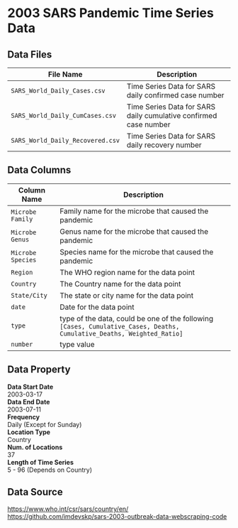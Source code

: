 # 2003 SARS Pandemic Time Series Data

## Data Files
| File Name | Description |
| --- | ---|
| `SARS_World_Daily_Cases.csv` | Time Series Data for SARS daily confirmed case number |
| `SARS_World_Daily_CumCases.csv` | Time Series Data for SARS daily cumulative confirmed case number |
| `SARS_World_Daily_Recovered.csv` | Time Series Data for SARS daily recovery number |

## Data Columns
| Column Name | Description |
| --- | --- |
| `Microbe Family` | Family name for the microbe that caused the pandemic |
| `Microbe Genus` | Genus name for the microbe that caused the pandemic |
| `Microbe Species` | Species name for the microbe that caused the pandemic |
| `Region` | The WHO region name for the data point |
| `Country` | The Country name for the data point |
| `State/City` | The state or city name for the data point |
| `date` | Date for the data point |
| `type` | type of the data, could be one of the following `[Cases, Cumulative_Cases, Deaths, Cumulative_Deaths, Weighted_Ratio]` |
| `number` | type value |



## Data Property
**Data Start Date** \
2003-03-17 \
**Data End Date** \
2003-07-11 \
**Frequency** \
Daily (Except for Sunday) \
**Location Type** \
Country \
**Num. of Locations** \
37 \
**Length of Time Series** \
5 - 96 (Depends on Country)

## Data Source
https://www.who.int/csr/sars/country/en/ \
https://github.com/imdevskp/sars-2003-outbreak-data-webscraping-code
